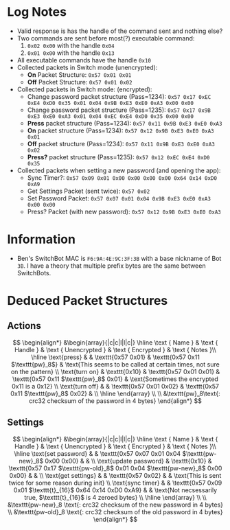 
 # Log Notes
- Valid response is has the handle of the command sent and nothing else?
- Two commands are sent before most(?) executable command:
    1. `0x02 0x00` with the handle `0x04`
    2. `0x01 0x00` with the handle `0x13`
- All executable commands have the handle `0x10`
- Collected packets in Switch mode (unencrypted):
    * **On** Packet Structure: `0x57 0x01 0x01`
    * **Off** Packet Structure: `0x57 0x01 0x02`
- Collected packets in Switch mode: (encrypted):
    * Change password packet structure (Pass=1234): `0x57 0x17 0xEC 0xE4 0xD0 0x35 0x01 0x04 0x9B 0xE3 0xE0 0xA3 0x00 0x00`  
    * Change password packet structure (Pass=1235): `0x57 0x17 0x9B 0xE3 0xE0 0xA3 0x01 0x04 0xEC 0xE4 0xD0 0x35 0x00 0x00`  
    * **Press** packet structure (Pass=1234):   `0x57 0x11 0x9B 0xE3 0xE0 0xA3`
    * **On** packet structure (Pass=1234):      `0x57 0x12 0x9B 0xE3 0xE0 0xA3 0x01`
    * **Off** packet structure (Pass=1234):     `0x57 0x11 0x9B 0xE3 0xE0 0xA3 0x02`
    * **Press?** packet structure (Pass=1235):   `0x57 0x12 0xEC 0xE4 0xD0 0x35`
- Collected packets when setting a new password (and opening the app):
    * Sync Timer?:  `0x57 0x09 0x01 0x00 0x00 0x00 0x00 0x64 0x14 0xD0 0xA9`
    * Get Settings Packet (sent twice):  `0x57 0x02`
    * Set Password Packet: `0x57 0x07 0x01 0x04 0x9B 0xE3 0xE0 0xA3 0x00 0x00`
    * Press? Packet (with new password): `0x57 0x12 0x9B 0xE3 0xE0 0xA3`


# Information
- Ben's SwitchBot MAC is `F6:9A:4E:9C:3F:3B` with a base nickname of Bot `3B`. I have a theory that multiple prefix bytes are the same between SwitchBots.

# Deduced Packet Structures

## Actions

$$
\begin{align*}
&\begin{array}{|c|c|l|l|c|}
\hline \text { Name } & \text { Handle } & \text { Unencrypted } & \text { Encrypted } & \text { Notes }\\
\hline 
\text{press}    &               & \texttt{0x57 0x01}      & \texttt{0x57 0x11 $\texttt{pw}_8$}       &  \text{This seems to be called at certain times, not sure on the pattern}  \\
\text{turn on}  & \texttt{0x10} & \texttt{0x57 0x01 0x01} & \texttt{0x57 0x11 $\texttt{pw}_8$ 0x01}  &  \text{Sometimes the encrypted 0x11 is a 0x12}                             \\
\text{turn off} &               & \texttt{0x57 0x01 0x02} & \texttt{0x57 0x11 $\texttt{pw}_8$ 0x02}  &                                                                            \\
\hline
\end{array}
\\
\\
&\texttt{pw}_8\text{: crc32 checksum of the password in 4 bytes}
\end{align*}
$$

## Settings

$$
\begin{align*}
&\begin{array}{|c|c|l|l|c|}
\hline \text { Name } & \text { Handle } & \text { Unencrypted } & \text { Encrypted } & \text { Notes }\\
\hline 
\text{set password}     &               & \texttt{0x57 0x07 0x01 0x04 $\texttt{pw-new}_8$ 0x00 0x00}                      &   &                                                              \\
\text{update password}  & \texttt{0x10} & \texttt{0x57 0x17 $\texttt{pw-old}_8$ 0x01 0x04 $\texttt{pw-new}_8$ 0x00 0x00} &   &                                                              \\
\text{get settings}     &               & \texttt{0x57 0x02}                                                               &   &  \text{This is sent twice for some reason during init}       \\
\text{sync timer}       &               & \texttt{0x57 0x09 0x01 $\texttt{t}_{16}$ 0x64 0x14 0xD0 0xA9}                    &   &  \text{Not necsessarily true, $\texttt{t}_{16}$  is 4 zeroed bytes} \\
\hline
\end{array}
\\
\\
&\texttt{pw-new}_8 \text{: crc32 checksum of the new password in 4 bytes} \\
&\texttt{pw-old}_8 \text{: crc32 checksum of the old password in 4 bytes}
\end{align*}
$$
